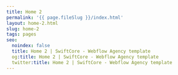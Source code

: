 ```yaml
---
title: Home 2
permalink: '{{ page.fileSlug }}/index.html'
layout: home-2.html
slug: home-2
tags: pages
seo:
  noindex: false
  title: Home 2 | SwiftCore - Webflow Agency template
  og:title: Home 2 | SwiftCore - Webflow Agency template
  twitter:title: Home 2 | SwiftCore - Webflow Agency template
---
```



